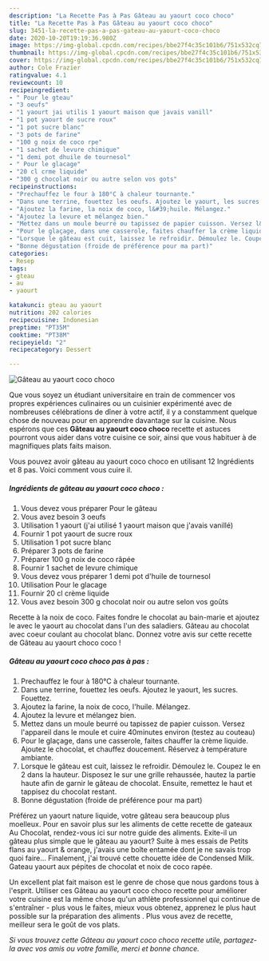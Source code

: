 ```yaml
---
description: "La Recette Pas à Pas Gâteau au yaourt coco choco"
title: "La Recette Pas à Pas Gâteau au yaourt coco choco"
slug: 3451-la-recette-pas-a-pas-gateau-au-yaourt-coco-choco
date: 2020-10-20T19:19:36.980Z
image: https://img-global.cpcdn.com/recipes/bbe27f4c35c101b6/751x532cq70/gateau-au-yaourt-coco-choco-photo-principale-de-la-recette.jpg
thumbnail: https://img-global.cpcdn.com/recipes/bbe27f4c35c101b6/751x532cq70/gateau-au-yaourt-coco-choco-photo-principale-de-la-recette.jpg
cover: https://img-global.cpcdn.com/recipes/bbe27f4c35c101b6/751x532cq70/gateau-au-yaourt-coco-choco-photo-principale-de-la-recette.jpg
author: Cole Frazier
ratingvalue: 4.1
reviewcount: 10
recipeingredient:
- " Pour le gteau"
- "3 oeufs"
- "1 yaourt jai utilis 1 yaourt maison que javais vanill"
- "1 pot yaourt de sucre roux"
- "1 pot sucre blanc"
- "3 pots de farine"
- "100 g noix de coco rpe"
- "1 sachet de levure chimique"
- "1 demi pot dhuile de tournesol"
- " Pour le glacage"
- "20 cl crme liquide"
- "300 g chocolat noir ou autre selon vos gots"
recipeinstructions:
- "Prechauffez le four à 180°C à chaleur tournante."
- "Dans une terrine, fouettez les oeufs. Ajoutez le yaourt, les sucres. Fouettez."
- "Ajoutez la farine, la noix de coco, l&#39;huile. Mélangez."
- "Ajoutez la levure et mélangez bien."
- "Mettez dans un moule beurré ou tapissez de papier cuisson. Versez l&#39;appareil dans le moule et cuire 40minutes environ (testez au couteau)"
- "Pour le glaçage, dans une casserole, faites chauffer la crème liquide. Ajoutez le chocolat, et chauffez doucement. Réservez à température ambiante."
- "Lorsque le gâteau est cuit, laissez le refroidir. Démoulez le. Coupez le en 2 dans la hauteur. Disposez le sur une grille rehaussée, hautez la partie haute afin de garnir le gâteau de chocolat. Ensuite, remettez le haut et tappisez du chocolat restant."
- "Bonne dégustation (froide de préférence pour ma part)"
categories:
- Resep
tags:
- gteau
- au
- yaourt

katakunci: gteau au yaourt 
nutrition: 202 calories
recipecuisine: Indonesian
preptime: "PT35M"
cooktime: "PT38M"
recipeyield: "2"
recipecategory: Dessert

---
```



![Gâteau au yaourt coco choco](https://img-global.cpcdn.com/recipes/bbe27f4c35c101b6/751x532cq70/gateau-au-yaourt-coco-choco-photo-principale-de-la-recette.jpg)

Que vous soyez un étudiant universitaire en train de commencer vos propres expériences culinaires ou un cuisinier expérimenté avec de nombreuses célébrations de dîner à votre actif, il y a constamment quelque chose de nouveau pour en apprendre davantage sur la cuisine. Nous espérons que ces <strong> Gâteau au yaourt coco choco </strong> recette et astuces pourront vous aider dans votre cuisine ce soir, ainsi que vous habituer à de magnifiques plats faits maison.

<!--inarticleads1-->

Vous pouvez avoir gâteau au yaourt coco choco en utilisant 12 Ingrédients et 8 pas. Voici comment vous cuire il.

##### Ingrédients de gâteau au yaourt coco choco :

1. Vous devez vous préparer  Pour le gâteau
1. Vous avez besoin 3 oeufs
1. Utilisation 1 yaourt (j&#39;ai utilisé 1 yaourt maison que j&#39;avais vanillé)
1. Fournir 1 pot yaourt de sucre roux
1. Utilisation 1 pot sucre blanc
1. Préparer 3 pots de farine
1. Préparer 100 g noix de coco râpée
1. Fournir 1 sachet de levure chimique
1. Vous devez vous préparer 1 demi pot d&#39;huile de tournesol
1. Utilisation  Pour le glacage
1. Fournir 20 cl crème liquide
1. Vous avez besoin 300 g chocolat noir ou autre selon vos goûts


Recette à la noix de coco. Faites fondre le chocolat au bain-marie et ajoutez le avec le yaourt au chocolat dans l&#39;un des saladiers. Gâteau au chocolat avec coeur coulant au chocolat blanc. Donnez votre avis sur cette recette de Gâteau au yaourt choco coco ! 

<!--inarticleads2-->

##### Gâteau au yaourt coco choco pas à pas :

1. Prechauffez le four à 180°C à chaleur tournante.
1. Dans une terrine, fouettez les oeufs. Ajoutez le yaourt, les sucres. Fouettez.
1. Ajoutez la farine, la noix de coco, l&#39;huile. Mélangez.
1. Ajoutez la levure et mélangez bien.
1. Mettez dans un moule beurré ou tapissez de papier cuisson. Versez l&#39;appareil dans le moule et cuire 40minutes environ (testez au couteau)
1. Pour le glaçage, dans une casserole, faites chauffer la crème liquide. Ajoutez le chocolat, et chauffez doucement. Réservez à température ambiante.
1. Lorsque le gâteau est cuit, laissez le refroidir. Démoulez le. Coupez le en 2 dans la hauteur. Disposez le sur une grille rehaussée, hautez la partie haute afin de garnir le gâteau de chocolat. Ensuite, remettez le haut et tappisez du chocolat restant.
1. Bonne dégustation (froide de préférence pour ma part)


Préférez un yaourt nature liquide, votre gâteau sera beaucoup plus moelleux. Pour en savoir plus sur les aliments de cette recette de gateaux Au Chocolat, rendez-vous ici sur notre guide des aliments. Exite-il un gâteau plus simple que le gâteau au yaourt? Suite à mes essais de Petits flans au yaourt &amp; orange, j&#39;avais une boîte entamée dont je ne savais trop quoi faire… Finalement, j&#39;ai trouvé cette chouette idée de Condensed Milk. Gateau yaourt aux pépites de chocolat et noix de coco rapée. 

<!--inarticleads1-->

<p>
Un excellent plat fait maison est le genre de chose que nous gardons tous à l'esprit. Utiliser ces Gâteau au yaourt coco choco recette pour améliorer votre cuisine est la même chose qu'un athlète professionnel qui continue de s'entraîner - plus vous le faites, mieux vous obtenez, apprenez le plus haut possible sur la préparation des aliments . Plus vous avez de recette, meilleur sera le goût de vos plats.
</p>

<p>
<i>Si vous trouvez cette Gâteau au yaourt coco choco recette utile, partagez-la avec vos amis ou votre famille, merci et bonne chance.</i>
</p>
